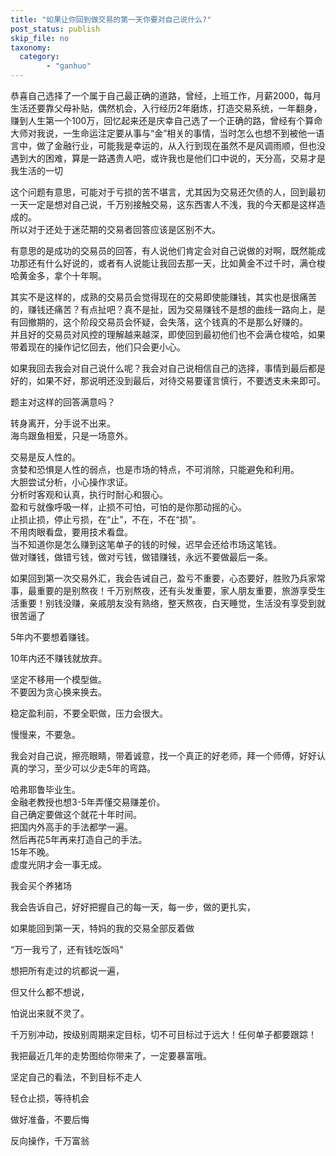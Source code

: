 ```yaml
---
title: "如果让你回到做交易的第一天你要对自己说什么?"
post_status: publish
skip_file: no
taxonomy:
  category:
        - "ganhuo"
---
```


恭喜自己选择了一个属于自己最正确的道路，曾经，上班工作，月薪2000，每月生活还要靠父母补贴，偶然机会，入行经历2年磨炼，打造交易系统，一年翻身，赚到人生第一个100万，回忆起来还是庆幸自己选了一个正确的路，曾经有个算命大师对我说，一生命运注定要从事与“金”相关的事情，当时怎么也想不到被他一语言中，做了金融行业，可能我是幸运的，从入行到现在虽然不是风调雨顺，但也没遇到大的困难，算是一路遇贵人吧，或许我也是他们口中说的，天分高，交易才是我生活的一切

这个问题有意思，可能对于亏损的苦不堪言，尤其因为交易还欠债的人，回到最初一天一定是想对自己说，千万别接触交易，这东西害人不浅，我的今天都是这样造成的。  
所以对于还处于迷茫期的交易者回答应该是区别不大。

有意思的是成功的交易员的回答，有人说他们肯定会对自己说做的对啊，既然能成功那还有什么好说的，或者有人说能让我回去那一天，比如黄金不过千时，满仓梭哈黄金多，拿个十年啊。

其实不是这样的，成熟的交易员会觉得现在的交易即使能赚钱，其实也是很痛苦的，赚钱还痛苦？有点扯吧？真不是扯，因为交易赚钱不是想的曲线一路向上，是有回撤期的，这个阶段交易员会怀疑，会失落，这个钱真的不是那么好赚的。  
并且好的交易员对风控的理解越来越深，即使回到最初他们也不会满仓梭哈，如果带着现在的操作记忆回去，他们只会更小心。

如果我回去我会对自己说什么呢？我会对自己说相信自己的选择，事情到最后都是好的，如果不好，那说明还没到最后，对待交易要谨言慎行，不要透支未来即可。

题主对这样的回答满意吗？

转身离开，分手说不出来。  
海鸟跟鱼相爱，只是一场意外。

交易是反人性的。  
贪婪和恐惧是人性的弱点，也是市场的特点，不可消除，只能避免和利用。  
大胆尝试分析，小心操作求证。  
分析时客观和认真，执行时耐心和狠心。  
盈和亏就像呼吸一样，止损不可怕，可怕的是你那动摇的心。  
止损止损，停止亏损，在“止”，不在，不在“损”。  
不用肉眼看盘，要用技术看盘。  
当不知道你是怎么赚到这笔单子的钱的时候，迟早会还给市场这笔钱。  
做对赚钱，做错亏钱，做对亏钱，做错赚钱，永远不要做最后一条。

如果回到第一次交易外汇，我会告诫自己，盈亏不重要，心态要好，胜败乃兵家常事，最重要的是别熬夜！千万别熬夜，还有头发重要，家人朋友重要，旅游享受生活重要！别钱没赚，亲戚朋友没有熟络，整天熬夜，白天睡觉，生活没有享受到就很苦逼了

5年内不要想着赚钱。

10年内还不赚钱就放弃。

坚定不移用一个模型做。  
不要因为贪心换来换去。

稳定盈利前，不要全职做，压力会很大。

慢慢来，不要急。

我会对自己说，擦亮眼睛，带着诚意，找一个真正的好老师，拜一个师傅，好好认真的学习，至少可以少走5年的弯路。

哈弗耶鲁毕业生。  
金融老教授也想3-5年弄懂交易赚差价。  
自己确定要做这个就花十年时间。  
把国内外高手的手法都学一遍。  
然后再花5年再来打造自己的手法。  
15年不晚。  
虚度光阴才会一事无成。

我会买个养猪场

我会告诉自己，好好把握自己的每一天，每一步，做的更扎实，

如果能回到第一天，特妈的我的交易全部反着做

“万一我亏了，还有钱吃饭吗"

想把所有走过的坑都说一遍，

但又什么都不想说，

怕说出来就不灵了。

千万别冲动，按级别周期来定目标，切不可目标过于远大！任何单子都要跟踪！

我把最近几年的走势图给你带来了，一定要暴富哦。

坚定自己的看法，不到目标不走人

轻仓止损，等待机会

做好准备，不要后悔

反向操作，千万富翁
